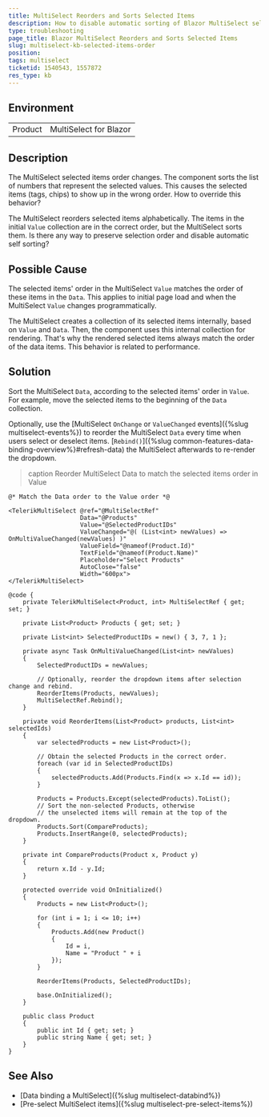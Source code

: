 ```yaml
---
title: MultiSelect Reorders and Sorts Selected Items
description: How to disable automatic sorting of Blazor MultiSelect selected items? How to override any reordering of selected MultiSelect values?
type: troubleshooting
page_title: Blazor MultiSelect Reorders and Sorts Selected Items
slug: multiselect-kb-selected-items-order
position: 
tags: multiselect
ticketid: 1540543, 1557872
res_type: kb
---
```


## Environment

<table>
    <tbody>
        <tr>
            <td>Product</td>
            <td>MultiSelect for Blazor</td>
        </tr>
    </tbody>
</table>


## Description

The MultiSelect selected items order changes. The component sorts the list of numbers that represent the selected values. This causes the selected items (tags, chips) to show up in the wrong order. How to override this behavior?

The MultiSelect reorders selected items alphabetically. The items in the initial `Value` collection are in the correct order, but the MultiSelect sorts them. Is there any way to preserve selection order and disable automatic self sorting?


## Possible Cause

The selected items' order in the MultiSelect `Value` matches the order of these items in the `Data`. This applies to initial page load and when the MultiSelect `Value` changes programmatically.

The MultiSelect creates a collection of its selected items internally, based on `Value` and `Data`. Then, the component uses this internal collection for rendering. That's why the rendered selected items always match the order of the data items. This behavior is related to performance.


## Solution

Sort the MultiSelect `Data`, according to the selected items' order in `Value`. For example, move the selected items to the beginning of the `Data` collection.

Optionally, use the [MultiSelect `OnChange` or `ValueChanged` events]({%slug multiselect-events%}) to reorder the MultiSelect `Data` every time when users select or deselect items. [`Rebind()`]({%slug common-features-data-binding-overview%}#refresh-data) the MultiSelect afterwards to re-render the dropdown.

>caption Reorder MultiSelect Data to match the selected items order in Value

````RAZOR
@* Match the Data order to the Value order *@

<TelerikMultiSelect @ref="@MultiSelectRef"
                    Data="@Products"
                    Value="@SelectedProductIDs"
                    ValueChanged="@( (List<int> newValues) => OnMultiValueChanged(newValues) )"
                    ValueField="@nameof(Product.Id)"
                    TextField="@nameof(Product.Name)"
                    Placeholder="Select Products"
                    AutoClose="false"
                    Width="600px">
</TelerikMultiSelect>

@code {
    private TelerikMultiSelect<Product, int> MultiSelectRef { get; set; }

    private List<Product> Products { get; set; }

    private List<int> SelectedProductIDs = new() { 3, 7, 1 };

    private async Task OnMultiValueChanged(List<int> newValues)
    {
        SelectedProductIDs = newValues;

        // Optionally, reorder the dropdown items after selection change and rebind.
        ReorderItems(Products, newValues);
        MultiSelectRef.Rebind();
    }

    private void ReorderItems(List<Product> products, List<int> selectedIds)
    {
        var selectedProducts = new List<Product>();

        // Obtain the selected Products in the correct order.
        foreach (var id in SelectedProductIDs)
        {
            selectedProducts.Add(Products.Find(x => x.Id == id));
        }

        Products = Products.Except(selectedProducts).ToList();
        // Sort the non-selected Products, otherwise
        // the unselected items will remain at the top of the dropdown.
        Products.Sort(CompareProducts);
        Products.InsertRange(0, selectedProducts);
    }

    private int CompareProducts(Product x, Product y)
    {
        return x.Id - y.Id;
    }

    protected override void OnInitialized()
    {
        Products = new List<Product>();

        for (int i = 1; i <= 10; i++)
        {
            Products.Add(new Product()
            {
                Id = i,
                Name = "Product " + i
            });
        }

        ReorderItems(Products, SelectedProductIDs);

        base.OnInitialized();
    }

    public class Product
    {
        public int Id { get; set; }
        public string Name { get; set; }
    }
}
````

## See Also

* [Data binding a MultiSelect]({%slug multiselect-databind%})
* [Pre-select MultiSelect items]({%slug multiselect-pre-select-items%})
